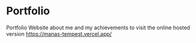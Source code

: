 # Portfolio
Portfolio Website about me and my achievements 
to visit the online hosted version https://manas-tempest.vercel.app/
